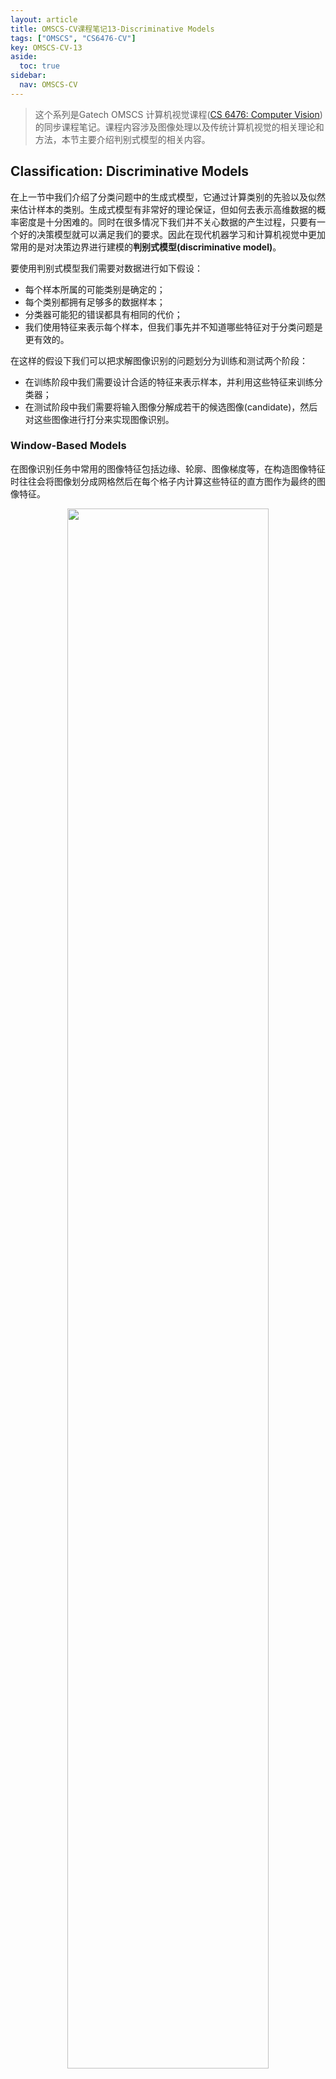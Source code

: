 ```yaml
---
layout: article
title: OMSCS-CV课程笔记13-Discriminative Models
tags: ["OMSCS", "CS6476-CV"]
key: OMSCS-CV-13
aside:
  toc: true
sidebar:
  nav: OMSCS-CV
---
```


> 这个系列是Gatech OMSCS 计算机视觉课程([CS 6476: Computer Vision](https://omscs.gatech.edu/cs-6476-computer-vision))的同步课程笔记。课程内容涉及图像处理以及传统计算机视觉的相关理论和方法，本节主要介绍判别式模型的相关内容。
<!--more-->

## Classification: Discriminative Models

在上一节中我们介绍了分类问题中的生成式模型，它通过计算类别的先验以及似然来估计样本的类别。生成式模型有非常好的理论保证，但如何去表示高维数据的概率密度是十分困难的。同时在很多情况下我们并不关心数据的产生过程，只要有一个好的决策模型就可以满足我们的要求。因此在现代机器学习和计算机视觉中更加常用的是对决策边界进行建模的**判别式模型(discriminative model)**。

要使用判别式模型我们需要对数据进行如下假设：

- 每个样本所属的可能类别是确定的；
- 每个类别都拥有足够多的数据样本；
- 分类器可能犯的错误都具有相同的代价；
- 我们使用特征来表示每个样本，但我们事先并不知道哪些特征对于分类问题是更有效的。

在这样的假设下我们可以把求解图像识别的问题划分为训练和测试两个阶段：

- 在训练阶段中我们需要设计合适的特征来表示样本，并利用这些特征来训练分类器；
- 在测试阶段中我们需要将输入图像分解成若干的候选图像(candidate)，然后对这些图像进行打分来实现图像识别。

### Window-Based Models

在图像识别任务中常用的图像特征包括边缘、轮廓、图像梯度等，在构造图像特征时往往会将图像划分成网格然后在每个格子内计算这些特征的直方图作为最终的图像特征。

<div align=center>
<img src="https://i.imgur.com/yYwRoKH.png" width="80%">
</div>

以车辆检测为例，我们需要使用这些图像特征训练一个二元分类器来回答输入图像是否是一辆汽车。

<div align=center>
<img src="https://i.imgur.com/sh7SbyV.png" width="80%">
<img src="https://i.imgur.com/yqyBkUo.png" width="80%">
</div>

当模型训练好后，我们就可以在图像上进行滑窗来检测出图像中车汽车的位置。

<div align=center>
<img src="https://i.imgur.com/8gI2u1z.png" width="80%">
</div>

在计算机视觉中常用的分类模型如下：

<div align=center>
<img src="https://i.imgur.com/z0s2Y9O.png" width="80%">
</div>

## Boosting and Face Detection

## Support Vector Machines

## Bag of Visual Words

## Reference